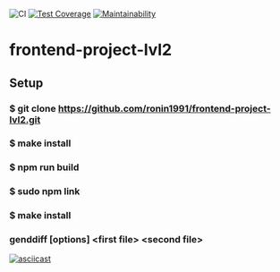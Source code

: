 ![CI](https://github.com/ronin1991/frontend-project-lvl2/workflows/CI/badge.svg)
[![Test Coverage](https://api.codeclimate.com/v1/badges/f01a96c3a59332fbd670/test_coverage)](https://codeclimate.com/github/ronin1991/frontend-project-lvl2/test_coverage)
[![Maintainability](https://api.codeclimate.com/v1/badges/f01a96c3a59332fbd670/maintainability)](https://codeclimate.com/github/ronin1991/frontend-project-lvl2/maintainability)
# frontend-project-lvl2
## Setup
### $ git clone https://github.com/ronin1991/frontend-project-lvl2.git
### $ make install
### $ npm run build
### $ sudo npm link
### $ make install


### genddiff [options] \<first file\> \<second file>

[![asciicast](https://asciinema.org/a/82Ey8eO9Z9f4RdtQVnJOfPxya.svg)](https://asciinema.org/a/82Ey8eO9Z9f4RdtQVnJOfPxya)